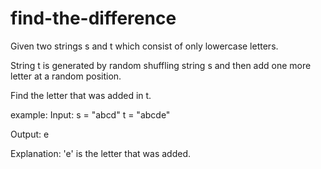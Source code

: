 # find-the-difference

Given two strings s and t which consist of only lowercase letters.

String t is generated by random shuffling string s and then add one more letter at a random position.

Find the letter that was added in t.

example:
Input:
s = "abcd"
t = "abcde"

Output:
e

Explanation:
'e' is the letter that was added.
